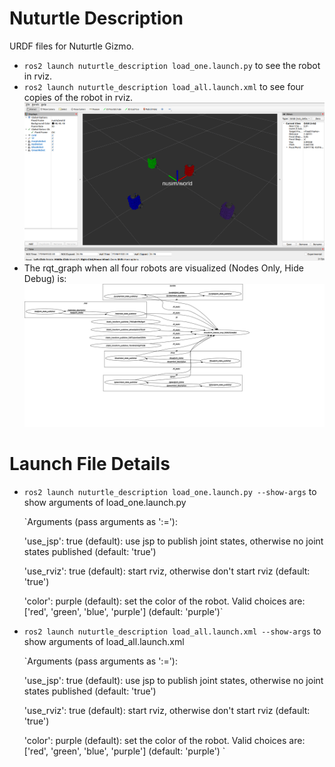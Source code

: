 # Nuturtle  Description
URDF files for Nuturtle Gizmo.
* `ros2 launch nuturtle_description load_one.launch.py` to see the robot in rviz.
* `ros2 launch nuturtle_description load_all.launch.xml` to see four copies of the robot in rviz.
![](images/rviz.png)
* The rqt_graph when all four robots are visualized (Nodes Only, Hide Debug) is:
![](images/rqt_graph.svg)
# Launch File Details
* `ros2 launch nuturtle_description load_one.launch.py --show-args` to show arguments of load_one.launch.py

  `Arguments (pass arguments as '<name>:=<value>'):

    'use_jsp':
        true (default): use jsp to publish joint states, otherwise no joint states published
        (default: 'true')

    'use_rviz':
        true (default): start rviz, otherwise don't start rviz
        (default: 'true')

    'color':
        purple (default): set the color of the robot. Valid choices are: ['red', 'green', 'blue', 'purple']
        (default: 'purple')`
* `ros2 launch nuturtle_description load_all.launch.xml --show-args` to show arguments of load_all.launch.xml

  `Arguments (pass arguments as '<name>:=<value>'):

    'use_jsp':
        true (default): use jsp to publish joint states, otherwise no joint states published
        (default: 'true')

    'use_rviz':
        true (default): start rviz, otherwise don't start rviz
        (default: 'true')

    'color':
        purple (default): set the color of the robot. Valid choices are: ['red', 'green', 'blue', 'purple']
        (default: 'purple')
`
